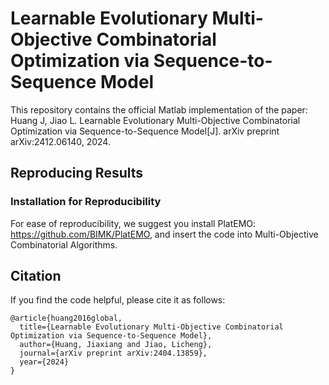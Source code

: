 # Learnable Evolutionary Multi-Objective Combinatorial Optimization via Sequence-to-Sequence Model

This repository contains the official Matlab implementation of the paper:
Huang J, Jiao L. Learnable Evolutionary Multi-Objective Combinatorial Optimization via Sequence-to-Sequence Model[J]. arXiv preprint arXiv:2412.06140, 2024.

## Reproducing Results

### Installation for Reproducibility

For ease of reproducibility, we suggest you install PlatEMO: https://github.com/BIMK/PlatEMO, and insert the code into Multi-Objective Combinatorial Algorithms.

## Citation

If you find the code helpful, please cite it as follows:

```
@article{huang2016global,
  title={Learnable Evolutionary Multi-Objective Combinatorial Optimization via Sequence-to-Sequence Model},
  author={Huang, Jiaxiang and Jiao, Licheng},
  journal={arXiv preprint arXiv:2404.13859},
  year={2024}
}
```

